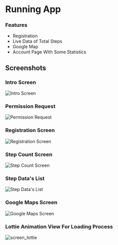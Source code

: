# Running App

### Features
 - Registration
 - Live Data of Total Steps
 - Google Map
 - Account Page With Some Statistics

## Screenshots

### Intro Screen
![Intro Screen](https://github.com/user-attachments/assets/35c9458e-9ce7-4a96-abb5-bf6a02fe735d)

### Permission Request
![Permission Request](https://github.com/user-attachments/assets/1769445d-ae34-4bdd-88c1-047c5eaa6760)

### Registration Screen
![Registration Screen](https://github.com/user-attachments/assets/235b1cfd-8c3a-404b-876e-e52b6fd01122)

### Step Count Screen
![Step Count Screen](https://github.com/user-attachments/assets/051d6737-3f12-43dd-a2af-fd79bd63035d)

### Step Data's List
![Step Data's List](https://github.com/user-attachments/assets/add7acad-41f7-4d37-bbd2-639bb1ca0207)

### Google Maps Screen
![Google Maps Screen](https://github.com/user-attachments/assets/15dcba29-07ac-4911-84ce-3622c81403fe)

### Lottie Animation View For Loading Process
![screen_lottie](https://github.com/user-attachments/assets/a1cc7d12-4636-406d-8de2-7815f79af658)

